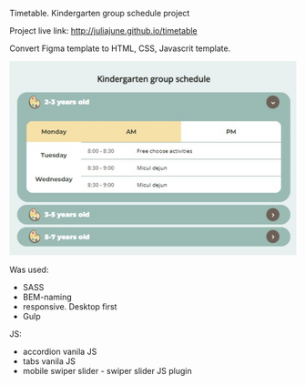 Timetable.
Kindergarten group schedule project

Project live link: http://juliajune.github.io/timetable

Convert Figma template to HTML, CSS, Javascrit template.

<p align="center">
<img src="https://raw.githubusercontent.com/juliajune/timetable/main/demo.jpg" alt="Project Preview">
</p>

Was used:
 - SASS
 - BEM-naming
 - responsive. Desktop first
 - Gulp

JS:
- accordion vanila JS
- tabs vanila JS
- mobile swiper slider - swiper slider JS plugin





